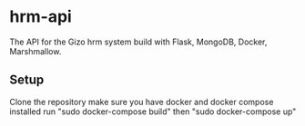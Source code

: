 # hrm-api
The API for the Gizo hrm system build with Flask, MongoDB, Docker, Marshmallow.

## Setup
Clone the repository
make sure you have docker and docker compose installed
run "sudo docker-compose build"
then "sudo docker-compose up"
